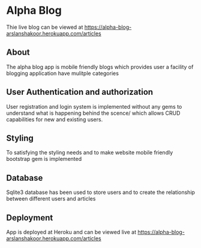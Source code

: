 # Alpha Blog

Thie live blog can be viewed at https://alpha-blog-arslanshakoor.herokuapp.com/articles

## About

The alpha blog app is mobile friendly blogs which provides user a facility  of blogging application have mulitple categories

## User Authentication and authorization

User registration and login system is implemented without any gems to understand what is happening behind the scence/ which allows CRUD capabilities for new and existing users.

## Styling

To satisfying the styling needs and to make website mobile friendly bootstrap gem is implemented

## Database

Sqlite3 database has been used to store users and to  create the relationship  between different users and articles

## Deployment

App is deployed at Heroku and can be viewed live at https://alpha-blog-arslanshakoor.herokuapp.com/articles


